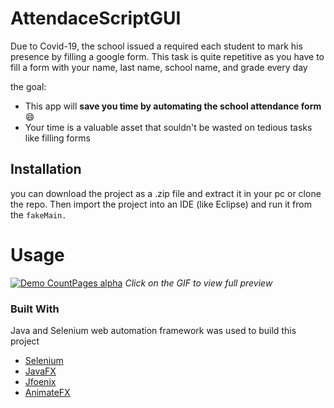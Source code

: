
# AttendaceScriptGUI


Due to Covid-19, the school issued a required each student to mark his presence by filling a google form. This task is quite repetitive as you have to fill a form with your name, last name, school name, and grade every day

the goal:
* This app will **save you time by automating the school attendance form**:smile:
* Your time is a valuable asset that souldn't be wasted on tedious tasks like filling forms


## Installation
you can download the project as a .zip file and extract it in your pc or clone the repo. Then import the project into an IDE (like Eclipse) and run it from the ``fakeMain.``





<!-- USAGE EXAMPLES -->
# Usage

[![Demo CountPages alpha](https://im6.ezgif.com/tmp/ezgif-6-f464ab708e9a.gif)](https://streamable.com/e/6aurbk)
*Click on the GIF to view full preview*



### Built With
Java and Selenium web automation framework was used to build this project
* [Selenium](https://www.selenium.dev)
* [JavaFX](https://openjfx.io/)
* [Jfoenix](http://www.jfoenix.com/)
* [AnimateFX](https://github.com/Typhon0/AnimateFX)

